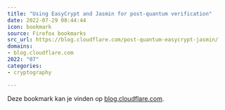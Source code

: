 ```yaml
---
title: "Using EasyCrypt and Jasmin for post-quantum verification"
date: 2022-07-29 08:44:44
icon: bookmark
source: Firefox bookmarks
src_url: https://blog.cloudflare.com/post-quantum-easycrypt-jasmin/
domains:
- blog.cloudflare.com
2022: "07"
categories:
- cryptography

---
```

Deze bookmark kan je vinden op [blog.cloudflare.com](https://blog.cloudflare.com/post-quantum-easycrypt-jasmin/).

